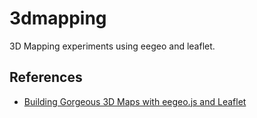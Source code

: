 # 3dmapping
 3D Mapping experiments using eegeo and leaflet.

## References

* [Building Gorgeous 3D Maps with eegeo.js and Leaflet](https://www.sitepoint.com/3d-maps-with-eegeo-and-leaflet/)
